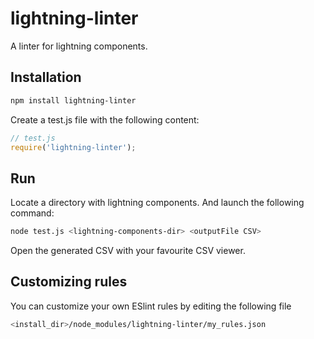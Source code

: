 # lightning-linter

A linter for lightning components.

## Installation

```bash
npm install lightning-linter
```

Create a test.js file with the following content:

```javascript
// test.js
require('lightning-linter');
```

## Run

Locate a directory with lightning components. And launch the following command:

```bash
node test.js <lightning-components-dir> <outputFile CSV>
```

Open the generated CSV with your favourite CSV viewer.

## Customizing rules

You can customize your own ESlint rules by editing the following file

```bash
<install_dir>/node_modules/lightning-linter/my_rules.json
```